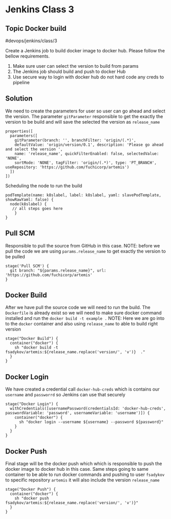 # Jenkins Class 3 
## Topic Docker build
#devops/jenkins/class/3

Create a Jenkins job to build docker image to docker hub.  Please follow the bellow requirements.
1. Make sure user can select the version to build from params
2. The Jenkins job should build and push to docker Hub
3. Use secure way to login with docker hub do not hard code any creds to pipeline


## Solution 
We need to create the parameters for user so user can go ahead and select the version.  The parameter `gitParameter` responsible to get the exactly the version to be build and will save the selected the version as `release_name`
```
properties([
  parameters([
    gitParameter(branch: '', branchFilter: 'origin/(.*)', 
    defaultValue: 'origin/version/0.1', description: 'Please go ahead  and select the version ', 
    name: 'release_name', quickFilterEnabled: false, selectedValue: 'NONE', 
    sortMode: 'NONE', tagFilter: 'origin/(.*)', type: 'PT_BRANCH', useRepository: 'https://github.com/fuchicorp/artemis')
  ])
])
```

Scheduling the node to run the build
```
podTemplate(name: k8slabel, label: k8slabel, yaml: slavePodTemplate, showRawYaml: false) {
  node(k8slabel) {
   // all steps goes here
	}
}
```


## Pull SCM
Responsible to pull the source from GitHub in this case. 
NOTE: before we pull the code we are using `params.release_name` to get exactly the version to be pulled

```
stage('Pull SCM') {
  git branch: "${params.release_name}", url: 'https://github.com/fuchicorp/artemis'
}
```


## Docker Build
After we have pull the source code we will need to run the build. The `Dockerfile` is already exist so we will need to make sure docker command installed and run the  `docker build -t example .` 
NOTE: Here we are go into  to the `docker` container and  also using `release_name` to able to build right version 
```
stage("Docker Build") {
  container("docker") {
    sh "docker build -t fsadykov/artemis:${release_name.replace('version/', 'v')}  ."
  }
}
```



## Docker Login
We have created a credential call `docker-hub-creds` which is contains our `username` and `passworrd` so Jenkins can use that securely 
```
stage("Docker Login") {
  withCredentials([usernamePassword(credentialsId: 'docker-hub-creds', passwordVariable: 'password', usernameVariable: 'username')]) {
    container("docker") {
      sh "docker login --username ${username} --password ${password}"
    }
  }
}
```



## Docker Push
Final stage will be the docker push which which is responsible to push the docker image to docker hub in this case. Same steps going to same container to be able to run docker commands and pushing to user `fsadykov` to specific repository `artemis` it will also include the version `release_name`
```
stage("Docker Push") {
  container("docker") {
    sh "docker push fsadykov/artemis:${release_name.replace('version/', 'v')}"
  }
}
```



